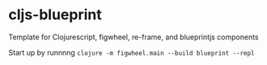 # cljs-blueprint

Template for Clojurescript, figwheel, re-frame, and blueprintjs components

Start up by runnnng
`clojure -m figwheel.main --build blueprint --repl`

